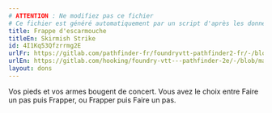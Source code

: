 ```yaml
---
# ATTENTION : Ne modifiez pas ce fichier
# Ce fichier est généré automatiquement par un script d'après les données du module Foundry VTT officiel et de sa traduction
title: Frappe d'escarmouche
titleEn: Skirmish Strike
id: 4I1Kq53Qfzrrmg2E
urlFr: https://gitlab.com/pathfinder-fr/foundryvtt-pathfinder2-fr/-/blob/master/data/feats/4I1Kq53Qfzrrmg2E.htm
urlEn: https://gitlab.com/hooking/foundry-vtt---pathfinder-2e/-/blob/master/packs/data/feats.db/skirmish-strike.json
layout: dons
---
```

Vos pieds et vos armes bougent de concert. Vous avez le choix entre Faire un pas puis Frapper, ou Frapper puis Faire un pas.

